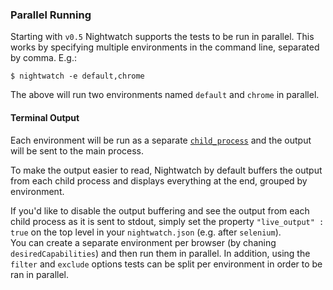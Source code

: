 ### Parallel Running

Starting with `v0.5` Nightwatch supports the tests to be run in parallel. This works by specifying multiple environments in the command line, separated by comma. E.g.:

<pre><code class="language-bash">$ nightwatch -e default,chrome</code></pre>

The above will run two environments named `default` and `chrome` in parallel.

#### Terminal Output

Each environment will be run as a separate [`child_process`](http://nodejs.org/api/child_process.html) and the output will be sent to the main process.

To make the output easier to read, Nightwatch by default buffers the output from each child process and displays everything at the end, grouped by environment.

<div class="alert alert-warning">
  If you'd like to disable the output buffering and see the output from each child process as it is sent to stdout, simply set the property <code>"live_output" : true</code> on the top level in your <code>nightwatch.json</code> (e.g. after <code>selenium</code>).
</div>

<div class="alert alert-info">
  You can create a separate environment per browser (by chaning <code>desiredCapabilities</code>) and then run them in parallel. In addition, using the <code>filter</code> and <code>exclude</code> options tests can be split per environment in order to be ran in parallel.
</div>